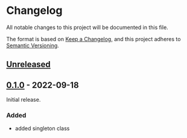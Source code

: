 # Changelog

All notable changes to this project will be documented in this file.

The format is based on [Keep a Changelog](https://keepachangelog.com/en/1.0.0/),
and this project adheres to [Semantic Versioning](https://semver.org/spec/v2.0.0.html).

## [Unreleased]

## [0.1.0] - 2022-09-18

Initial release.

### Added

- added singleton class

[unreleased]: https://github.com/jahidulpabelislam/utilities/compare/v0.1.0...HEAD
[0.1.0]: https://github.com/jahidulpabelislam/utilities/releases/tag/v0.1.0
